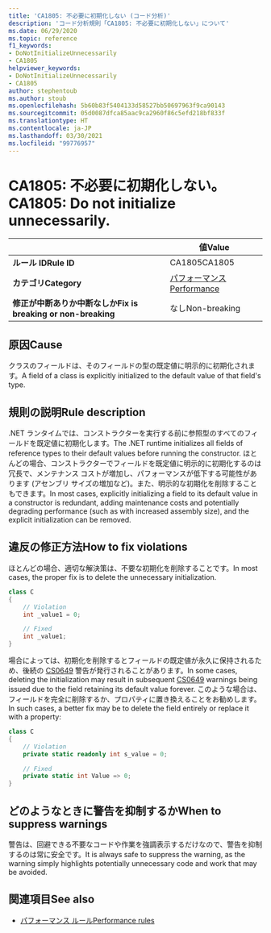 ```yaml
---
title: 'CA1805: 不必要に初期化しない (コード分析)'
description: 'コード分析規則「CA1805: 不必要に初期化しない」について'
ms.date: 06/29/2020
ms.topic: reference
f1_keywords:
- DoNotInitializeUnnecessarily
- CA1805
helpviewer_keywords:
- DoNotInitializeUnnecessarily
- CA1805
author: stephentoub
ms.author: stoub
ms.openlocfilehash: 5b60b83f5404133d58527bb50697963f9ca90143
ms.sourcegitcommit: 05d0087dfca85aac9ca2960f86c5efd218bf833f
ms.translationtype: HT
ms.contentlocale: ja-JP
ms.lasthandoff: 03/30/2021
ms.locfileid: "99776957"
---
```

# <a name="ca1805-do-not-initialize-unnecessarily"></a><span data-ttu-id="49b22-103">CA1805: 不必要に初期化しない。</span><span class="sxs-lookup"><span data-stu-id="49b22-103">CA1805: Do not initialize unnecessarily.</span></span>

| | <span data-ttu-id="49b22-104">値</span><span class="sxs-lookup"><span data-stu-id="49b22-104">Value</span></span> |
|-|-|
| <span data-ttu-id="49b22-105">**ルール ID**</span><span class="sxs-lookup"><span data-stu-id="49b22-105">**Rule ID**</span></span> |<span data-ttu-id="49b22-106">CA1805</span><span class="sxs-lookup"><span data-stu-id="49b22-106">CA1805</span></span>|
| <span data-ttu-id="49b22-107">**カテゴリ**</span><span class="sxs-lookup"><span data-stu-id="49b22-107">**Category**</span></span> |[<span data-ttu-id="49b22-108">パフォーマンス</span><span class="sxs-lookup"><span data-stu-id="49b22-108">Performance</span></span>](performance-warnings.md)|
| <span data-ttu-id="49b22-109">**修正が中断ありか中断なしか**</span><span class="sxs-lookup"><span data-stu-id="49b22-109">**Fix is breaking or non-breaking**</span></span> |<span data-ttu-id="49b22-110">なし</span><span class="sxs-lookup"><span data-stu-id="49b22-110">Non-breaking</span></span>|

## <a name="cause"></a><span data-ttu-id="49b22-111">原因</span><span class="sxs-lookup"><span data-stu-id="49b22-111">Cause</span></span>

<span data-ttu-id="49b22-112">クラスのフィールドは、そのフィールドの型の既定値に明示的に初期化されます。</span><span class="sxs-lookup"><span data-stu-id="49b22-112">A field of a class is explicitly initialized to the default value of that field's type.</span></span>

## <a name="rule-description"></a><span data-ttu-id="49b22-113">規則の説明</span><span class="sxs-lookup"><span data-stu-id="49b22-113">Rule description</span></span>

<span data-ttu-id="49b22-114">.NET ランタイムでは、コンストラクターを実行する前に参照型のすべてのフィールドを既定値に初期化します。</span><span class="sxs-lookup"><span data-stu-id="49b22-114">The .NET runtime initializes all fields of reference types to their default values before running the constructor.</span></span> <span data-ttu-id="49b22-115">ほとんどの場合、コンストラクターでフィールドを既定値に明示的に初期化するのは冗長で、メンテナンス コストが増加し、パフォーマンスが低下する可能性があります (アセンブリ サイズの増加など)。また、明示的な初期化を削除することもできます。</span><span class="sxs-lookup"><span data-stu-id="49b22-115">In most cases, explicitly initializing a field to its default value in a constructor is redundant, adding maintenance costs and potentially degrading performance (such as with increased assembly size), and the explicit initialization can be removed.</span></span>

## <a name="how-to-fix-violations"></a><span data-ttu-id="49b22-116">違反の修正方法</span><span class="sxs-lookup"><span data-stu-id="49b22-116">How to fix violations</span></span>

<span data-ttu-id="49b22-117">ほとんどの場合、適切な解決策は、不要な初期化を削除することです。</span><span class="sxs-lookup"><span data-stu-id="49b22-117">In most cases, the proper fix is to delete the unnecessary initialization.</span></span>

```csharp
class C
{
    // Violation
    int _value1 = 0;

    // Fixed
    int _value1;
}
```

<span data-ttu-id="49b22-118">場合によっては、初期化を削除するとフィールドの既定値が永久に保持されるため、後続の [CS0649](../../../csharp/misc/cs0649.md) 警告が発行されることがあります。</span><span class="sxs-lookup"><span data-stu-id="49b22-118">In some cases, deleting the initialization may result in subsequent [CS0649](../../../csharp/misc/cs0649.md) warnings being issued due to the field retaining its default value forever.</span></span>  <span data-ttu-id="49b22-119">このような場合は、フィールドを完全に削除するか、プロパティに置き換えることをお勧めします。</span><span class="sxs-lookup"><span data-stu-id="49b22-119">In such cases, a better fix may be to delete the field entirely or replace it with a property:</span></span>

```csharp
class C
{
    // Violation
    private static readonly int s_value = 0;

    // Fixed
    private static int Value => 0;
}
```

## <a name="when-to-suppress-warnings"></a><span data-ttu-id="49b22-120">どのようなときに警告を抑制するか</span><span class="sxs-lookup"><span data-stu-id="49b22-120">When to suppress warnings</span></span>

<span data-ttu-id="49b22-121">警告は、回避できる不要なコードや作業を強調表示するだけなので、警告を抑制するのは常に安全です。</span><span class="sxs-lookup"><span data-stu-id="49b22-121">It is always safe to suppress the warning, as the warning simply highlights potentially unnecessary code and work that may be avoided.</span></span>

## <a name="see-also"></a><span data-ttu-id="49b22-122">関連項目</span><span class="sxs-lookup"><span data-stu-id="49b22-122">See also</span></span>

- [<span data-ttu-id="49b22-123">パフォーマンス ルール</span><span class="sxs-lookup"><span data-stu-id="49b22-123">Performance rules</span></span>](performance-warnings.md)

